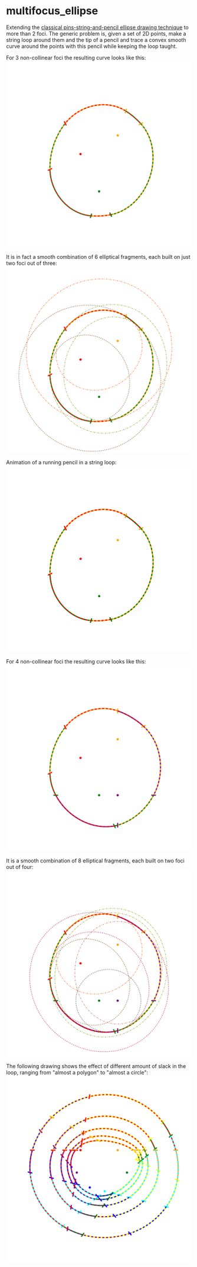 # multifocus_ellipse

Extending the [classical pins-string-and-pencil ellipse drawing technique](https://www.youtube.com/watch?v=0maahsJQOJE&t=30) to more than 2 foci.
The generic problem is, given a set of 2D points, make a string loop around them and the tip of a pencil
and trace a convex smooth curve around the points with this pencil while keeping the loop taught.

For 3 non-collinear foci the resulting curve looks like this:
![Three-foci ellipse example](examples/three_foci_without_leftovers.svg "Three-foci ellipse example")

It is in fact a smooth combination of 6 elliptical fragments, each built on just two foci out of three:
![Three-foci ellipse with leftovers](examples/three_foci_with_leftovers.svg "Three-foci ellipse with leftovers")

Animation of a running pencil in a string loop:
![Three-foci pencil animation](examples/running_pencil_animation.gif "Three-foci pencil animation")

For 4 non-collinear foci the resulting curve looks like this:
![Four-foci ellipse example](examples/four_foci_without_leftovers.svg "Four-foci ellipse example")

It is a smooth combination of 8 elliptical fragments, each built on two foci out of four:
![Four-foci ellipse with leftovers](examples/four_foci_with_leftovers.svg "Four-foci ellipse with leftovers")

The following drawing shows the effect of different amount of slack in the loop, ranging from "almost a polygon" to "almost a circle":
![Multi-focus ellipses with different slacks](examples/seven_foci_different_slacks.svg "Multi-focus ellipses with different slacks")

